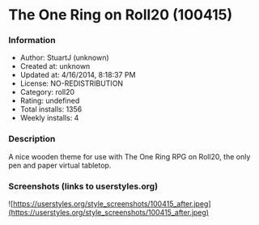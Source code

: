 # The One Ring on Roll20 (100415)

### Information
- Author: StuartJ (unknown)
- Created at: unknown
- Updated at: 4/16/2014, 8:18:37 PM
- License: NO-REDISTRIBUTION
- Category: roll20
- Rating: undefined
- Total installs: 1356
- Weekly installs: 4


### Description
A nice wooden theme for use with The One Ring RPG on Roll20, the only pen and paper virtual tabletop.


### Screenshots (links to userstyles.org)
![https://userstyles.org/style_screenshots/100415_after.jpeg](https://userstyles.org/style_screenshots/100415_after.jpeg)


